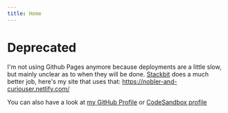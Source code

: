 ```yaml
---
title: Home
---
```


# Deprecated #

I'm not using Github Pages anymore because deployments are a little slow, but mainly unclear as to when they will be done. [Stackbit](https://app.stackbit.com/) does a much better job, here's my site that uses that: https://nobler-and-curiouser.netlify.com/

You can also have a look at [my GitHub Profile](https://github.com/Narvey) or [CodeSandbox profile](https://codesandbox.io/u/Narvey/sandboxes)
